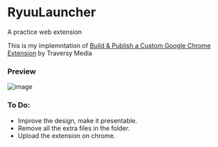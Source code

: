 # RyuuLauncher
A practice web extension 
 
This is my implemntation of 
<a href="https://www.youtube.com/watch?v=wHZCYi1K664" target="_blank">Build & Publish a Custom Google Chrome Extension</a>
by Traversy Media

### Preview

![image](https://user-images.githubusercontent.com/59335572/125068562-3f521f80-e0d3-11eb-9865-8f072c61f274.png)

### To Do:
* Improve the design, make it presentable.
* Remove all the extra files in the folder.
* Upload the extension on chrome.
